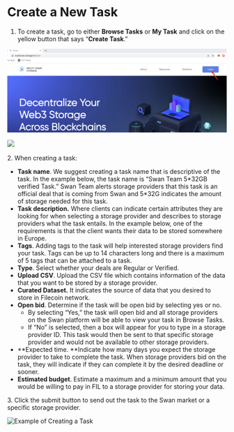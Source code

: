 # Create a New Task

1. To create a task, go to either **Browse Tasks** or **My Task** and click on the yellow button that says “**Create Task**.”

![](<../../../.gitbook/assets/image (2) (1) (1) (1) (1).png>)

![](<../../../.gitbook/assets/image (4) (1) (1) (1).png>)

2\. When creating a task:

* **Task name**. We suggest creating a task name that is descriptive of the task. In the example below, the task name is “Swan Team 5\*32GB verified Task.” Swan Team alerts storage providers that this task is an official deal that is coming from Swan and 5\*32G indicates the amount of storage needed for this task.
* **Task description.** Where clients can indicate certain attributes they are looking for when selecting a storage provider and describes to storage providers what the task entails. In the example below, one of the requirements is that the client wants their data to be stored somewhere in Europe.
* **Tags**. Adding tags to the task will help interested storage providers find your task. Tags can be up to 14 characters long and there is a maximum of 5 tags that can be attached to a task.
* **Type**. Select whether your deals are Regular or Verified.
* **Upload CSV**. Upload the CSV file which contains information of the data that you want to be stored by a storage provider.
* **Curated Dataset.** It indicates the source of data that you desired to store in Filecoin network.
* **Open bid**. Determine if the task will be open bid by selecting yes or no.
  * By selecting “Yes,” the task will open bid and all storage providers on the Swan platform will be able to view your task in Browse Tasks.
  * If “No” is selected, then a box will appear for you to type in a storage provider ID. This task would then be sent to that specific storage provider and would not be available to other storage providers.
* \*\*Expected time. \*\*Indicate how many days you expect the storage provider to take to complete the task. When storage providers bid on the task, they will indicate if they can complete it by the desired deadline or sooner.
* **Estimated budget**. Estimate a maximum and a minimum amount that you would be willing to pay in FIL to a storage provider for storing your data.

3\. Click the submit button to send out the task to the Swan market or a specific storage provider.

![Example of Creating a Task](<../../../.gitbook/assets/image (5) (1).png>)
